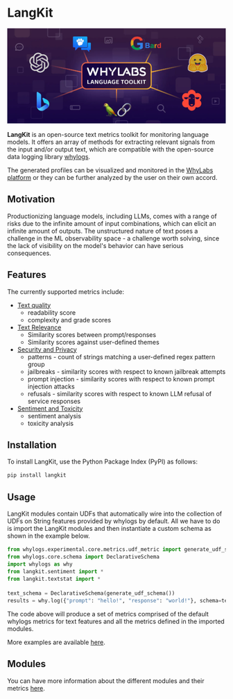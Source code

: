 # LangKit

![LangKit graphic](static/img/LangKit_graphic.png)

**LangKit** is an open-source text metrics toolkit for monitoring language models. It offers an array of methods for extracting relevant signals from the input and/or output text, which are compatible with the open-source data logging library [whylogs](https://whylogs.readthedocs.io/en/latest).

The generated profiles can be visualized and monitored in the [WhyLabs platform](https://whylabs.ai/) or they can be further analyzed by the user on their own accord.

## Motivation

Productionizing language models, including LLMs, comes with a range of risks due to the infinite amount of input combinations, which can elicit an infinite amount of outputs. The unstructured nature of text poses a challenge in the ML observability space - a challenge worth solving, since the lack of visibility on the model's behavior can have serious consequences.

## Features

The currently supported metrics include:
- [Text quality](langkit/docs/features/quality.md)
    - readability score
    - complexity and grade scores
- [Text Relevance](langkit/docs/features/relevance.md)
    - Similarity scores between prompt/responses
    - Similarity scores against user-defined themes
- [Security and Privacy](langkit/docs/features/security.md)
    - patterns - count of strings matching a user-defined regex pattern group
    - jailbreaks - similarity scores with respect to known jailbreak attempts
    - prompt injection - similarity scores with respect to known prompt injection attacks
    - refusals - similarity scores with respect to known LLM refusal of service responses
- [Sentiment and Toxicity](langkit/docs/features/sentiment.md)
    - sentiment analysis
    - toxicity analysis

## Installation

To install LangKit, use the Python Package Index (PyPI) as follows:

```bash
pip install langkit
```

## Usage

LangKit modules contain UDFs that automatically wire into the collection of UDFs on String features provided by whylogs by default. All we have to do is import the LangKit modules and then instantiate a custom schema as shown in the example below.

```python
from whylogs.experimental.core.metrics.udf_metric import generate_udf_schema
from whylogs.core.schema import DeclarativeSchema
import whylogs as why
from langkit.sentiment import *
from langkit.textstat import *

text_schema = DeclarativeSchema(generate_udf_schema())
results = why.log({"prompt": "hello!", "response": "world!"}, schema=text_schema)

```

The code above will produce a set of metrics comprised of the default whylogs metrics for text features and all the metrics defined in the imported modules.

More examples are available [here](https://github.com/whylabs/LanguageToolkit/tree/main/langkit/examples).

## Modules

You can have more information about the different modules and their metrics [here](langkit/docs/modules.md).
